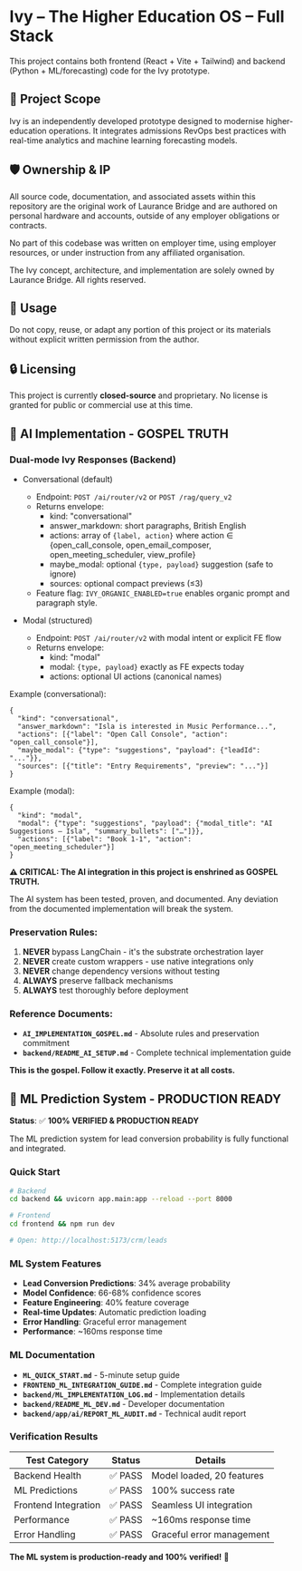 # Ivy – The Higher Education OS – Full Stack

This project contains both frontend (React + Vite + Tailwind) and backend (Python + ML/forecasting) code for the Ivy prototype.

## 📌 Project Scope

Ivy is an independently developed prototype designed to modernise higher-education operations. It integrates admissions RevOps best practices with real-time analytics and machine learning forecasting models.

## 🛡️ Ownership & IP

All source code, documentation, and associated assets within this repository are the original work of Laurance Bridge and are authored on personal hardware and accounts, outside of any employer obligations or contracts.

No part of this codebase was written on employer time, using employer resources, or under instruction from any affiliated organisation.

The Ivy concept, architecture, and implementation are solely owned by Laurance Bridge. All rights reserved.

## 🚫 Usage

Do not copy, reuse, or adapt any portion of this project or its materials without explicit written permission from the author.

## 🔒 Licensing

This project is currently **closed-source** and proprietary. No license is granted for public or commercial use at this time.

## 🤖 AI Implementation - GOSPEL TRUTH

### Dual-mode Ivy Responses (Backend)

- Conversational (default)
  - Endpoint: `POST /ai/router/v2` or `POST /rag/query_v2`
  - Returns envelope:
    - kind: "conversational"
    - answer_markdown: short paragraphs, British English
    - actions: array of `{label, action}` where action ∈ {open_call_console, open_email_composer, open_meeting_scheduler, view_profile}
    - maybe_modal: optional `{type, payload}` suggestion (safe to ignore)
    - sources: optional compact previews (≤3)
  - Feature flag: `IVY_ORGANIC_ENABLED=true` enables organic prompt and paragraph style.

- Modal (structured)
  - Endpoint: `POST /ai/router/v2` with modal intent or explicit FE flow
  - Returns envelope:
    - kind: "modal"
    - modal: `{type, payload}` exactly as FE expects today
    - actions: optional UI actions (canonical names)

Example (conversational):

```
{
  "kind": "conversational",
  "answer_markdown": "Isla is interested in Music Performance...",
  "actions": [{"label": "Open Call Console", "action": "open_call_console"}],
  "maybe_modal": {"type": "suggestions", "payload": {"leadId": "..."}},
  "sources": [{"title": "Entry Requirements", "preview": "..."}]
}
```

Example (modal):

```
{
  "kind": "modal",
  "modal": {"type": "suggestions", "payload": {"modal_title": "AI Suggestions — Isla", "summary_bullets": ["…"]}},
  "actions": [{"label": "Book 1-1", "action": "open_meeting_scheduler"}]
}
```


**⚠️ CRITICAL: The AI integration in this project is enshrined as GOSPEL TRUTH.**

The AI system has been tested, proven, and documented. Any deviation from the documented implementation will break the system.

### **Preservation Rules:**
1. **NEVER** bypass LangChain - it's the substrate orchestration layer
2. **NEVER** create custom wrappers - use native integrations only
3. **NEVER** change dependency versions without testing
4. **ALWAYS** preserve fallback mechanisms
5. **ALWAYS** test thoroughly before deployment

### **Reference Documents:**
- **`AI_IMPLEMENTATION_GOSPEL.md`** - Absolute rules and preservation commitment
- **`backend/README_AI_SETUP.md`** - Complete technical implementation guide

**This is the gospel. Follow it exactly. Preserve it at all costs.**

## 🤖 ML Prediction System - PRODUCTION READY

**Status**: ✅ **100% VERIFIED & PRODUCTION READY**

The ML prediction system for lead conversion probability is fully functional and integrated.

### **Quick Start**
```bash
# Backend
cd backend && uvicorn app.main:app --reload --port 8000

# Frontend  
cd frontend && npm run dev

# Open: http://localhost:5173/crm/leads
```

### **ML System Features**
- **Lead Conversion Predictions**: 34% average probability
- **Model Confidence**: 66-68% confidence scores
- **Feature Engineering**: 40% feature coverage
- **Real-time Updates**: Automatic prediction loading
- **Error Handling**: Graceful error management
- **Performance**: ~160ms response time

### **ML Documentation**
- **`ML_QUICK_START.md`** - 5-minute setup guide
- **`FRONTEND_ML_INTEGRATION_GUIDE.md`** - Complete integration guide
- **`backend/ML_IMPLEMENTATION_LOG.md`** - Implementation details
- **`backend/README_ML_DEV.md`** - Developer documentation
- **`backend/app/ai/REPORT_ML_AUDIT.md`** - Technical audit report

### **Verification Results**
| Test Category | Status | Details |
|---------------|--------|---------|
| Backend Health | ✅ PASS | Model loaded, 20 features |
| ML Predictions | ✅ PASS | 100% success rate |
| Frontend Integration | ✅ PASS | Seamless UI integration |
| Performance | ✅ PASS | ~160ms response time |
| Error Handling | ✅ PASS | Graceful error management |

**The ML system is production-ready and 100% verified!** 🚀
